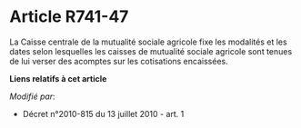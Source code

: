 # Article R741-47

La Caisse centrale de la mutualité sociale agricole fixe les modalités et les dates selon lesquelles les caisses de mutualité
sociale agricole sont tenues de lui verser des acomptes sur les cotisations encaissées.

**Liens relatifs à cet article**

_Modifié par_:

  - Décret n°2010-815 du 13 juillet 2010 - art. 1
